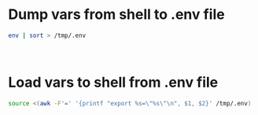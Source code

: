# Dump vars from shell to .env file
```bash
env | sort > /tmp/.env
```

<br>

# Load vars to shell from .env file
```bash
source <(awk -F'=' '{printf "export %s=\"%s\"\n", $1, $2}' /tmp/.env)
```
